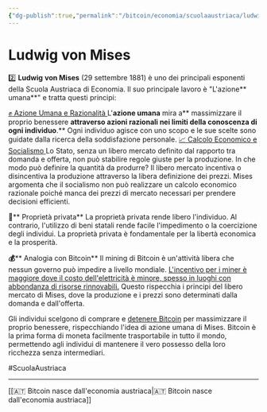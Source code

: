 ```yaml
---
{"dg-publish":true,"permalink":"/bitcoin/economia/scuolaaustriaca/ludwig-von-mises/"}
---
```



# Ludwig von Mises


2️⃣ **Ludwig** **von Mises** (29 settembre 1881) è uno dei principali esponenti della Scuola Austriaca di Economia.
Il suo principale lavoro è "L'azione** umana**" e tratta questi principi:

<u>✊</u><u> Azione Umana e Razionalità
</u>L'**azione umana** mira a** massimizzare il proprio benessere **attraverso azioni razionali nei limiti della conoscenza di ogni individuo**.** Ogni individuo agisce con uno scopo e le sue scelte sono guidate dalla ricerca della soddisfazione personale.
<u>
📈 Calcolo Economico e Socialismo
</u>Lo Stato, senza un libero mercato definito dal rapporto tra domanda e offerta, non può stabilire regole giuste per la produzione. In che modo può definire la quantità da produrre? Il libero mercato incentiva o disincentiva la produzione attraverso la libera definizione dei prezzi. Mises argomenta che il socialismo non può realizzare un calcolo economico razionale poiché manca dei prezzi di mercato necessari per prendere decisioni efficienti.

**🔑**** Proprietà privata**
La proprietà privata rende libero l'individuo. Al contrario, l'utilizzo di beni statali rende facile l'impedimento o la coercizione degli individui. La proprietà privata è fondamentale per la libertà economica e la prosperità.

**💰**** Analogia con Bitcoin**
Il mining di Bitcoin è un'attività libera che nessun governo può impedire a livello mondiale. [L'incentivo per i miner è maggiore dove il costo dell'elettricità è minore, spesso in luoghi con abbondanza di risorse rinnovabili.](#) Questo rispecchia i principi del libero mercato di Mises, dove la produzione e i prezzi sono determinati dalla domanda e dall'offerta.

Gli individui scelgono di comprare e [detenere Bitcoin](#) per massimizzare il proprio benessere, rispecchiando l'idea di azione umana di Mises. Bitcoin è la prima forma di moneta facilmente trasportabile in tutto il mondo, permettendo agli individui di mantenere il vero possesso della loro ricchezza senza intermediari.

#ScuolaAustriaca

---
[[🇦🇹 Bitcoin nasce dall'economia austriaca\|🇦🇹 Bitcoin nasce dall'economia austriaca]]